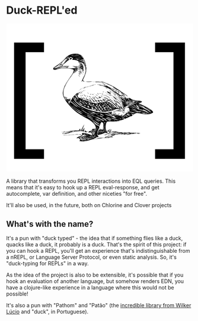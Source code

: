 # Duck-REPL'ed

![A Duck](doc/duck.svg)

A library that transforms you REPL interactions into EQL queries. This means that it's easy to hook up a REPL eval-response, and get autocomplete, var definition, and other niceties "for free".

It'll also be used, in the future, both on Chlorine and Clover projects

## What's with the name?

It's a pun with "duck typed" - the idea that if something flies like a duck, quacks like a duck, it probably is a duck. That's the spirit of this project: if you can hook a REPL, you'll get an experience that's indistinguishable from a nREPL, or Language Server Protocol, or even static analysis. So, it's "duck-typing for REPLs" in a way.

As the idea of the project is also to be extensible, it's possible that if you hook an evaluation of another language, but somehow renders EDN, you have a clojure-like experience in a language where this would not be possible!

It's also a pun with "Pathom" and "Patão" (the [incredible library from Wilker Lúcio](https://github.com/wilkerlucio/pathom) and "duck", in Portuguese).
